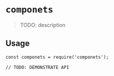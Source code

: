 # `componets`

> TODO: description

## Usage

```
const componets = require('componets');

// TODO: DEMONSTRATE API
```
